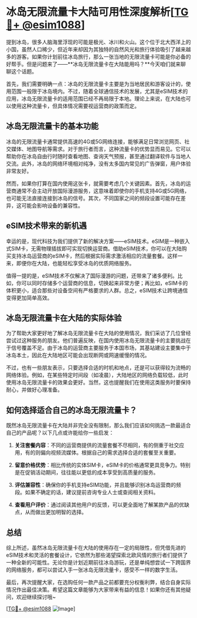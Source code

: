# 冰岛无限流量卡大陆可用性深度解析[[TG💪+ @esim1088](https://t.me/s/esim1088)]

提到冰岛，很多人脑海里浮现的可能是极光、冰川和火山。这个位于北大西洋上的小国，虽然人口稀少，但近年来却因为其独特的自然风光和旅行体验吸引了越来越多的游客。如果你计划前往冰岛旅行，那么一张当地的无限流量卡可能是你必备的好帮手。但是问题来了——**冰岛无限流量卡在大陆能用吗？**今天咱们就来聊聊这个话题。

首先，我们需要明确一点：冰岛的无限流量卡主要是为当地居民和游客设计的，使用范围一般限于冰岛境内。不过，随着全球通信技术的发展，尤其是eSIM技术的应用，冰岛无限流量卡的适用范围已经不再局限于本地。理论上来说，在大陆也可以使用这种流量卡，但具体情况需要视运营商的政策而定。

## 冰岛无限流量卡的基本功能

冰岛的无限流量卡通常提供高速的4G或5G网络连接，能够满足日常浏览网页、社交媒体、地图导航等需求。对于旅行者而言，这种流量卡的优势显而易见。它可以帮助你在冰岛自由行时随时查看地图、查询天气预报，甚至通过翻译软件与当地人交流。此外，冰岛的网络环境相对纯净，没有太多国内常见的广告弹窗，用户体验非常友好。

然而，如果你打算在国内使用这张卡，就需要考虑几个关键因素。首先，冰岛的运营商通常不会主动开放国际漫游服务，这意味着即使你的手机支持4G或5G网络，也可能无法直接连接到冰岛的信号。其次，不同国家之间的频段设置可能存在差异，这可能会影响设备的兼容性。

## eSIM技术带来的新机遇

幸运的是，现代科技为我们提供了新的解决方案——eSIM技术。eSIM是一种嵌入式SIM卡，无需物理插拔即可实现切换运营商。借助eSIM技术，你可以在大陆购买支持冰岛运营商的eSIM卡，然后根据实际需求激活相应的流量套餐。这样一来，即便你在大陆，也能轻松享受冰岛的优质网络服务。

值得一提的是，eSIM技术不仅解决了国际漫游的问题，还带来了诸多便利。比如，你可以同时存储多个运营商的信息，切换起来非常方便；再比如，eSIM卡的体积更小，适合那些对设备空间有严格要求的人群。总之，eSIM技术让跨境通信变得更加简单高效。

## 冰岛无限流量卡在大陆的实际体验

为了帮助大家更好地了解冰岛无限流量卡在大陆的使用情况，我们采访了几位曾经尝试过这种服务的朋友。他们普遍反映，在国内使用冰岛无限流量卡的主要挑战在于信号覆盖不足。由于冰岛的运营商主要服务于本国市场，其基站建设主要集中于冰岛本土，因此在大陆地区可能会出现断网或网速缓慢的情况。

不过，也有一些朋友表示，只要选择合适的时机和地点，还是可以获得较为流畅的网络体验。例如，在某些特定时间段（如凌晨），大陆地区的网络负载较低，此时使用冰岛无限流量卡的效果会更好。当然，这也提醒我们在使用这类服务时要保持耐心，并做好心理准备。

## 如何选择适合自己的冰岛无限流量卡？

既然冰岛无限流量卡在大陆并非完全没有限制，那么我们应该如何挑选一款最适合自己的产品呢？以下几点或许能给你一些启发：

1. **关注套餐内容**：不同的运营商提供的流量套餐不尽相同，有的侧重于社交应用，有的则偏向视频流媒体。根据自己的需求选择合适的套餐至关重要。
   
2. **留意价格优势**：相比传统的实体SIM卡，eSIM卡的价格通常更具竞争力。特别是在促销活动期间，往往能以更低的成本享受到高质量的服务。

3. **评估兼容性**：确保你的手机支持eSIM功能，并且能够识别冰岛运营商的频段。如果不确定的话，建议提前咨询专业人士或查阅相关资料。

4. **查看用户评价**：通过阅读其他用户的反馈，可以更全面地了解某款产品的优缺点，从而做出更加明智的选择。

## 总结

综上所述，虽然冰岛无限流量卡在大陆的使用存在一定的局限性，但凭借先进的eSIM技术和灵活的套餐设计，它依然为那些渴望探索北欧风情的旅行者们提供了一种全新的可能性。无论你是计划近期前往冰岛游玩，还是单纯想尝试一下跨国界的网络服务，都可以尝试入手一张冰岛无限流量卡，感受不一样的数字生活。

最后，再次提醒大家，在选购任何一款产品之前都要充分权衡利弊，结合自身实际情况作出最佳决策。希望这篇文章能够为大家带来有益的信息！如果你还有其他疑问，欢迎继续探讨哦~

[[TG💪+ @esim1088](https://t.me/s/esim1088) ![Image](https://i.postimg.cc/4NQfJmqS/Snipaste-2025-05-13-00-14-12.png)]